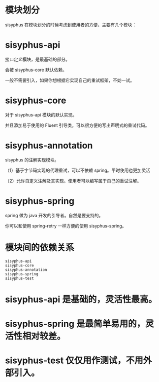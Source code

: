 # 模块划分

sisyphus 在模块划分的时候考虑到使用者的方便，主要有几个模块：

# sisyphus-api

接口定义模块，是最基础的部分。

会被 sisyphus-core 默认依赖。

一般不需要引入，如果你想根据它实现自己的重试框架，不妨一试。

# sisyphus-core

对于 sisyphus-api 模块的默认实现。

并且添加易于使用的 Fluent 引导类，可以很方便的写出声明式的重试代码。

# sisyphus-annotation

sisyphus 的注解实现模块。

（1）基于字节码实现的代理重试，可以不依赖 spring。平时使用也更加灵活

（2）允许自定义注解及其实现。使用者可以编写属于自己的重试注解。

# sisyphus-spring

spring 做为 java 开发的引导者。自然是要支持的。

你可以和使用 spring-retry 一样方便的使用 sisyphus-spring。

# 模块间的依赖关系

```
sisyphus-api
sisyphus-core
sisyphus-annotation
sisyphus-spring
sisyphus-test
```

# sisyphus-api 是基础的，灵活性最高。

# sisyphus-spring 是最简单易用的，灵活性相对较差。

# sisyphus-test 仅仅用作测试，不用外部引入。


